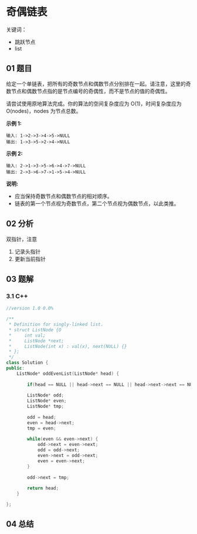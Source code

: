 # 奇偶链表
关键词：

- 跳跃节点
- list

## 01 题目

给定一个单链表，把所有的奇数节点和偶数节点分别排在一起。请注意，这里的奇数节点和偶数节点指的是节点编号的奇偶性，而不是节点的值的奇偶性。

请尝试使用原地算法完成。你的算法的空间复杂度应为 O(1)，时间复杂度应为 O(nodes)，nodes 为节点总数。

**示例 1:**

```
输入: 1->2->3->4->5->NULL
输出: 1->3->5->2->4->NULL
```

**示例 2:**

```
输入: 2->1->3->5->6->4->7->NULL 
输出: 2->3->6->7->1->5->4->NULL
```

**说明:**

- 应当保持奇数节点和偶数节点的相对顺序。
- 链表的第一个节点视为奇数节点，第二个节点视为偶数节点，以此类推。

## 02 分析

双指针，注意

1. 记录头指针
2. 更新当前指针

## 03 题解

### 3.1 C++

```c++
//version 1.0 0.0%

/**
 * Definition for singly-linked list.
 * struct ListNode {O
 *     int val;
 *     ListNode *next;
 *     ListNode(int x) : val(x), next(NULL) {}
 * };
 */
class Solution {
public:
    ListNode* oddEvenList(ListNode* head) {
        
        if(head == NULL || head->next == NULL || head->next->next == NULL) return head;
        
        ListNode* odd;
        ListNode* even;
        ListNode* tmp;
        
        odd = head;
        even = head->next;
        tmp = even;
        
        while(even && even->next) {
            odd->next = even->next;
            odd = odd->next;
            even->next = odd->next;
            even = even->next;
        }
        
        odd->next = tmp;
        
        return head;
    }

};
```

## 04 总结

